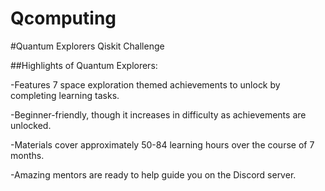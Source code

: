 # Qcomputing  
#Quantum Explorers Qiskit Challenge

##Highlights of Quantum Explorers:

-Features 7 space exploration themed achievements to unlock by completing learning tasks.

-Beginner-friendly, though it increases in difficulty as achievements are unlocked.

-Materials cover approximately 50-84 learning hours over the course of 7 months.

-Amazing mentors are ready to help guide you on the Discord server.
